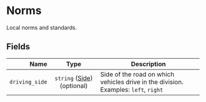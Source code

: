 # Norms

Local norms and standards.

## Fields

| Name | Type | Description |
|-----:|:----:|-------------|
| `driving_side` | `string` ([Side](../Names/side)) (optional) | Side of the road on which vehicles drive in the division. Examples: `left`, `right` |
